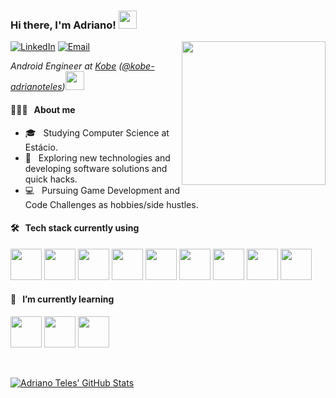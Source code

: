 <h3>Hi there, I'm Adriano! <img src="https://github.com/piyushP7pravin/piyushP7pravin/blob/master/Hi.gif" width="29px"></h3>

<img align='right' src="https://media.giphy.com/media/M9gbBd9nbDrOTu1Mqx/giphy.gif" width="230">

<p>
<a href="https://www.linkedin.com/in/adrianotelesc/"><img alt="LinkedIn" src="https://img.shields.io/badge/LinkedIn-0077B5?style=flat&logo=linkedin&logoColor=white"></a>
<a href="mailto:adriano.telesc@gmail.com"><img alt="Email" src="https://img.shields.io/badge/Gmail-D14836?style=flat&logo=gmail&logoColor=white"></a>
</p>

<p><em>Android Engineer at <a href="https://www.kobe.io/">Kobe</a> (<a href="https://github.com/kobe-adrianoteles">@kobe-adrianoteles</a>)<img src="https://media.giphy.com/media/WUlplcMpOCEmTGBtBW/giphy.gif" width="30"> 
  </em></p>

#### 👨🏻‍💻 &nbsp; About me

- 🎓 &nbsp; Studying Computer Science at Estácio.
- 🤔 &nbsp; Exploring new technologies and developing software solutions and quick hacks.
- 💻 &nbsp; Pursuing Game Development and Code Challenges as hobbies/side hustles.

#### 🛠 &nbsp; Tech stack currently using

<a href="https://git-scm.com/" target="_blank"><img height="50" src="https://www.vectorlogo.zone/logos/git-scm/git-scm-ar21.svg"></a>
<a href="https://www.android.com" target="_blank"><img height="50" src="https://www.vectorlogo.zone/logos/android/android-ar21.svg"></a>
<a href="https://kotlinlang.org" target="_blank"><img height="50" src="https://www.vectorlogo.zone/logos/kotlinlang/kotlinlang-ar21.svg"></a>
<a href="https://gradle.org" target="_blank"><img height="50" src="https://www.vectorlogo.zone/logos/gradle/gradle-ar21.svg"></a>
<a href="https://www.sqlite.org/index.html" target="_blank"><img height="50" src="https://www.vectorlogo.zone/logos/sqlite/sqlite-ar21.svg"></a>
<a href="https://www.json.org/" target="_blank"><img height="50" src="https://www.vectorlogo.zone/logos/json/json-ar21.svg"></a>
<a href="https://www.w3.org/XML/" target="_blank"><img height="50" src="https://www.vectorlogo.zone/logos/w3c_xml/w3c_xml-ar21.svg"></a>
<a href="https://firebase.google.com" target="_blank"><img height="50" src="https://www.vectorlogo.zone/logos/firebase/firebase-ar21.svg"></a>
<a href="https://www.bitrise.io/" target="_blank"><img height="50" src="https://www.vectorlogo.zone/logos/bitriseio/bitriseio-ar21.svg"></a>

#### 🌱 &nbsp; I’m currently learning

<a href="https://flutter.dev" target="_blank"><img height="50" src="https://www.vectorlogo.zone/logos/flutterio/flutterio-ar21.svg"></a>
<a href="https://dart.dev" target="_blank"><img height="50" src="https://www.vectorlogo.zone/logos/dartlang/dartlang-ar21.svg"></a>
<a href="https://godotengine.org" target="_blank"><img height="50" src="https://www.vectorlogo.zone/logos/godotengine/godotengine-ar21.svg"></a>

<br/>

[![Adriano Teles’ GitHub Stats](https://github-readme-stats.vercel.app/api?username=adrianotelesc&show_icons=true&count_private=true&theme=dark)](https://github.com/adrianotelesc)


